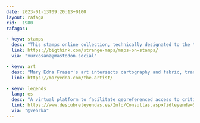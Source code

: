 ```yaml
---
date: 2023-01-13T09:20:13+0100
layout: rafaga
rid:  1980
rafagas:

- keyw: stamps
  desc: "This stamps online collection, technically designated to the \"cartophilatelic\" area, also links to Gilad Aharoni's 17 thousand pieces collection"
  link: https://bigthink.com/strange-maps/maps-on-stamps/
  via: "xurxosanz@mastodon.social"

- keyw: art
  desc: "Mary Edna Fraser's art intersects cartography and fabric, translating views from her plane into ink and other supports"
  link: https://maryedna.com/the-artist/

- keyw: legends
  lang: es
  desc: "A virtual platform to facilitate georeferenced access to critiques and bibliography of relevant Spanish literary texts from the 19th century"
  link: https://www.descubreleyendas.es/Info/Consultas.aspx?idleyenda=526
  via: "@vehrka"
---
```

